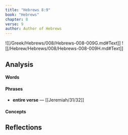 ```yaml
---
title: "Hebrews 8:9"
book: "Hebrews"
chapter: 8
verse: 9
author: Author of Hebrews
---
```

![[/Greek/Hebrews/008/Hebrews-008-009G.md#Text]]
![[/Hebrew/Hebrews/008/Hebrews-008-009H.md#Text]]

## Analysis

#### Words

#### Phrases
- **entire verse** — [[Jeremiah/31/32]]

#### Concepts

## Reflections
